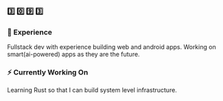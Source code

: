### 3️⃣ 0️⃣ 9️⃣ 3️⃣



### 📘 Experience
Fullstack dev with experience building web and android apps. 
Working on smart(ai-powered) apps as they are the future. 


### ⚡ Currently Working On
Learning Rust so that I can build system level infrastructure. 
